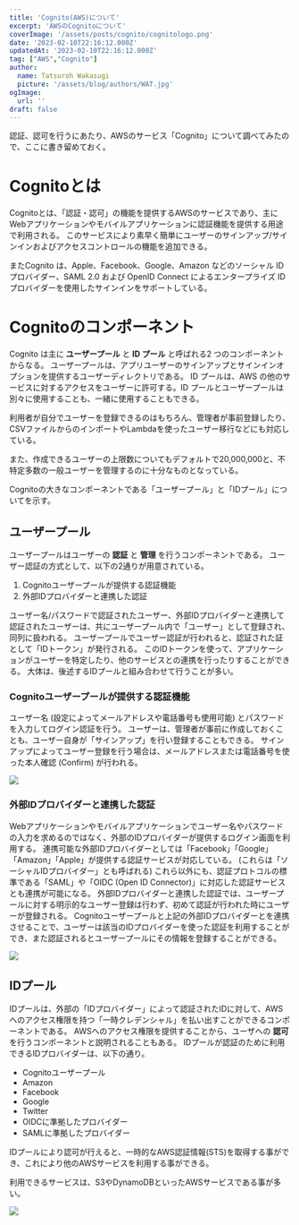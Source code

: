 ```yaml
---
title: 'Cognito(AWS)について'
excerpt: 'AWSのCognitoについて'
coverImage: '/assets/posts/cognito/cognitologo.png'
date: '2023-02-10T22:16:12.000Z'
updatedAt: '2023-02-10T22:16:12.000Z'
tag: ["AWS","Cognito"]
author:
  name: Tatsuroh Wakasugi
  picture: '/assets/blog/authors/WAT.jpg'
ogImage:
  url: ''
draft: false
---
```


認証、認可を行うにあたり、AWSのサービス「Cognito」について調べてみたので、ここに書き留めておく。

# Cognitoとは

Cognitoとは、「認証・認可」の機能を提供するAWSのサービスであり、主にWebアプリケーションやモバイルアプリケーションに認証機能を提供する用途で利用される。
このサービスにより素早く簡単にユーザーのサインアップ/サインインおよびアクセスコントロールの機能を追加できる。

またCognito は、Apple、Facebook、Google、Amazon などのソーシャル ID プロバイダー、SAML 2.0 および OpenID Connect によるエンタープライズ ID プロバイダーを使用したサインインをサポートしている。

# Cognitoのコンポーネント

Cognito は主に **ユーザープール** と **ID プール** と呼ばれる2 つのコンポーネントからなる。
ユーザープールは、アプリユーザーのサインアップとサインインオプションを提供するユーザーディレクトリである。
ID プールは、AWS の他のサービスに対するアクセスをユーザーに許可する。ID プールとユーザープールは別々に使用することも、一緒に使用することもできる。 

利用者が自分でユーザーを登録できるのはもちろん、管理者が事前登録したり、CSVファイルからのインポートやLambdaを使ったユーザー移行などにも対応している。

また、作成できるユーザーの上限数についてもデフォルトで20,000,000と、不特定多数の一般ユーザーを管理するのに十分なものとなっている。

Cognitoの大きなコンポーネントである「ユーザープール」と「IDプール」についてを示す。

## ユーザープール

ユーザープールはユーザーの **認証** と **管理** を行うコンポーネントである。
ユーザー認証の方式として、以下の2通りが用意されている。

1. Cognitoユーザープールが提供する認証機能
2. 外部IDプロバイダーと連携した認証

ユーザー名/パスワードで認証されたユーザー、外部IDプロバイダーと連携して認証されたユーザーは、共にユーザープール内で「ユーザー」として登録され、同列に扱われる。
ユーザープールでユーザー認証が行われると、認証された証として「IDトークン」が発行される。
このIDトークンを使って、アプリケーションがユーザーを特定したり、他のサービスとの連携を行ったりすることができる。
大体は、後述するIDプールと組み合わせて行うことが多い。

### Cognitoユーザープールが提供する認証機能

ユーザー名 (設定によってメールアドレスや電話番号も使用可能) とパスワードを入力してログイン認証を行う。
ユーザーは、管理者が事前に作成しておくことも、ユーザー自身が「サインアップ」を行い登録することもできる。
サインアップによってユーザー登録を行う場合は、メールアドレスまたは電話番号を使った本人確認 (Confirm) が行われる。

![](/assets/posts/cognito/userpool.png)

### 外部IDプロバイダーと連携した認証

Webアプリケーションやモバイルアプリケーションでユーザー名やパスワードの入力を求めるのではなく、外部のIDプロバイダーが提供するログイン画面を利用する。
連携可能な外部IDプロバイダーとしては「Facebook」「Google」「Amazon」「Apple」が提供する認証サービスが対応している。 (これらは「ソーシャルIDプロバイダー」とも呼ばれる)
これら以外にも、認証プロトコルの標準である「SAML」や「OIDC (Open ID Connector)」に対応した認証サービスとも連携が可能になる。
外部IDプロバイダーと連携した認証では、ユーザープールに対する明示的なユーザー登録は行わず、初めて認証が行われた時にユーザーが登録される。
Cognitoユーザープールと上記の外部IDプロバイダーとを連携させることで、ユーザーは該当のIDプロバイダーを使った認証を利用することができ、また認証されるとユーザープールにその情報を登録することができる。

![](/assets/posts/cognito/userpool_social.png)

## IDプール

IDプールは、外部の「IDプロバイダー」によって認証されたIDに対して、AWSへのアクセス権限を持つ「一時クレデンシャル」を払い出すことができるコンポーネントである。
AWSへのアクセス権限を提供することから、ユーザへの **認可** を行うコンポーネントと説明されることもある。
IDプールが認証のために利用できるIDプロバイダーは、以下の通り。

- Cognitoユーザープール
- Amazon
- Facebook
- Google
- Twitter
- OIDCに準拠したプロバイダー
- SAMLに準拠したプロバイダー

IDプールにより認可が行えると、一時的なAWS認証情報(STS)を取得する事ができ、これにより他のAWSサービスを利用する事ができる。

利用できるサービスは、S3やDynamoDBといったAWSサービスである事が多い。

![](/assets/posts/cognito/idpool_flow.png)
